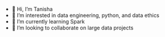 - 👋 Hi, I’m Tanisha
- 👀 I’m interested in data engineering, python, and data ethics
- 🌱 I’m currently learning Spark 
- 💞️ I’m looking to collaborate on large data projects

<!---
tanisaur/tanisaur is a ✨ special ✨ repository because its `README.md` (this file) appears on your GitHub profile.
You can click the Preview link to take a look at your changes.
--->
